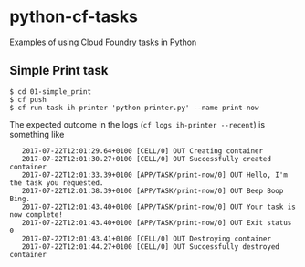 # python-cf-tasks
Examples of using Cloud Foundry tasks in Python

## Simple Print task
```
$ cd 01-simple_print
$ cf push
$ cf run-task ih-printer 'python printer.py' --name print-now
```

The expected outcome in the logs (`cf logs ih-printer --recent`) is something like
```
   2017-07-22T12:01:29.64+0100 [CELL/0] OUT Creating container
   2017-07-22T12:01:30.27+0100 [CELL/0] OUT Successfully created container
   2017-07-22T12:01:33.39+0100 [APP/TASK/print-now/0] OUT Hello, I'm the task you requested.
   2017-07-22T12:01:38.39+0100 [APP/TASK/print-now/0] OUT Beep Boop Bing.
   2017-07-22T12:01:43.40+0100 [APP/TASK/print-now/0] OUT Your task is now complete!
   2017-07-22T12:01:43.40+0100 [APP/TASK/print-now/0] OUT Exit status 0
   2017-07-22T12:01:43.41+0100 [CELL/0] OUT Destroying container
   2017-07-22T12:01:44.27+0100 [CELL/0] OUT Successfully destroyed container
```
